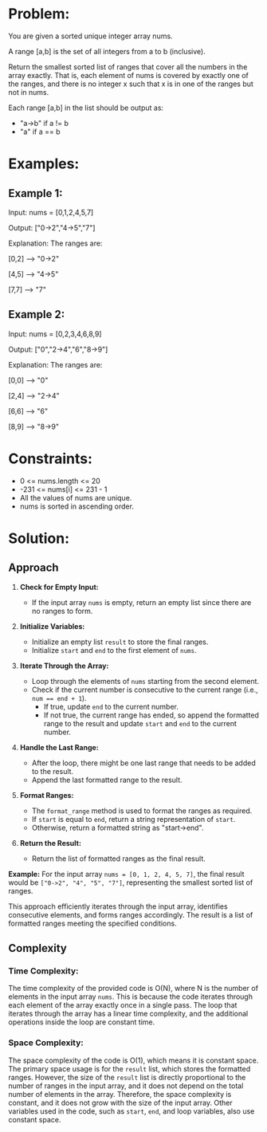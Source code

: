 # **Problem:**
You are given a sorted unique integer array nums.

A range [a,b] is the set of all integers from a to b (inclusive).

Return the smallest sorted list of ranges that cover all the numbers in the array exactly. That is, each element of nums is covered by exactly one of the ranges, and there is no integer x such that x is in one of the ranges but not in nums.

Each range [a,b] in the list should be output as:

- "a->b" if a != b
- "a" if a == b

# **Examples:**
## Example 1:

Input: nums = [0,1,2,4,5,7]

Output: ["0->2","4->5","7"]

Explanation: The ranges are:

[0,2] --> "0->2"

[4,5] --> "4->5"

[7,7] --> "7"

## Example 2:

Input: nums = [0,2,3,4,6,8,9]

Output: ["0","2->4","6","8->9"]

Explanation: The ranges are:

[0,0] --> "0"

[2,4] --> "2->4"

[6,6] --> "6"

[8,9] --> "8->9"
 

# **Constraints:**

- 0 <= nums.length <= 20
- -231 <= nums[i] <= 231 - 1
- All the values of nums are unique.
- nums is sorted in ascending order.

# **Solution:**

## Approach

1. **Check for Empty Input:**
   - If the input array `nums` is empty, return an empty list since there are no ranges to form.

2. **Initialize Variables:**
   - Initialize an empty list `result` to store the final ranges.
   - Initialize `start` and `end` to the first element of `nums`.

3. **Iterate Through the Array:**
   - Loop through the elements of `nums` starting from the second element.
   - Check if the current number is consecutive to the current range (i.e., `num == end + 1`).
     - If true, update `end` to the current number.
     - If not true, the current range has ended, so append the formatted range to the result and update `start` and `end` to the current number.

4. **Handle the Last Range:**
   - After the loop, there might be one last range that needs to be added to the result.
   - Append the last formatted range to the result.

5. **Format Ranges:**
   - The `format_range` method is used to format the ranges as required.
   - If `start` is equal to `end`, return a string representation of `start`.
   - Otherwise, return a formatted string as "start->end".

6. **Return the Result:**
   - Return the list of formatted ranges as the final result.

**Example:**
For the input array `nums = [0, 1, 2, 4, 5, 7]`, the final result would be `["0->2", "4", "5", "7"]`, representing the smallest sorted list of ranges.

This approach efficiently iterates through the input array, identifies consecutive elements, and forms ranges accordingly. The result is a list of formatted ranges meeting the specified conditions.

## Complexity
### Time Complexity:
The time complexity of the provided code is O(N), where N is the number of elements in the input array `nums`. This is because the code iterates through each element of the array exactly once in a single pass. The loop that iterates through the array has a linear time complexity, and the additional operations inside the loop are constant time.

### Space Complexity:
The space complexity of the code is O(1), which means it is constant space. The primary space usage is for the `result` list, which stores the formatted ranges. However, the size of the `result` list is directly proportional to the number of ranges in the input array, and it does not depend on the total number of elements in the array. Therefore, the space complexity is constant, and it does not grow with the size of the input array. Other variables used in the code, such as `start`, `end`, and loop variables, also use constant space.

